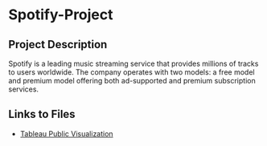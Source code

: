 # Spotify-Project
## Project Description
Spotify is a leading music streaming service that provides millions of tracks to users worldwide. The company operates with two models: a free model and premium model offering both ad-supported and premium subscription services.
## Links to Files
- [Tableau Public Visualization](https://public.tableau.com/views/SpotifyProjekt2016-2023/Dashboard42?:language=de-DE&:sid=&:redirect=auth&:display_count=n&:origin=viz_share_link)

